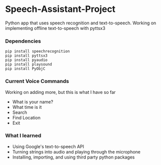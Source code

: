 # Speech-Assistant-Project

Python app that uses speech recognition and text-to-speech.
Working on implementing offline text-to-speech with pyttsx3

### Dependencies

```
pip install speechrecognition
pip install pyttsx3
pip install pyaudio
pip install playsound
pip install PyObjC
```

### Current Voice Commands

Working on adding more, but this is what I have so far

- What is your name?
- What time is it
- Search
- Find Location
- Exit

### What I learned

- Using Google's text-to-speech API
- Turning strings into audio and playing through the microphone
- Installing, importing, and using third party python packages
